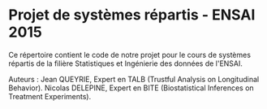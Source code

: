 # Projet de systèmes répartis - ENSAI 2015

Ce répertoire contient le code de notre projet pour le cours de systèmes répartis de la filière Statistiques et Ingénierie des données de l'ENSAI.

Auteurs :
Jean QUEYRIE, Expert en TALB (Trustful Analysis on Longitudinal Behavior).
Nicolas DELEPINE, Expert en BITE (Biostatistical Inferences on Treatment Experiments).